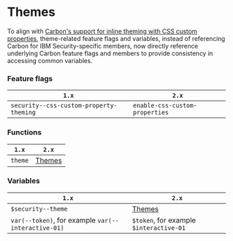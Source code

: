 # Themes

To align with
[Carbon's support for inline theming with CSS custom properties](https://medium.com/carbondesign/whats-coming-to-carbon-in-2021-39a4c7d1762a),
theme-related feature flags and variables, instead of referencing Carbon for IBM
Security-specific members, now directly reference underlying Carbon feature
flags and members to provide consistency in accessing common variables.

### Feature flags

| `1.x`                                   | `2.x`                          |
| --------------------------------------- | ------------------------------ |
| `security--css-custom-property-theming` | `enable-css-custom-properties` |

### Functions

| `1.x`   | `2.x`                            |
| ------- | -------------------------------- |
| `theme` | [Themes](../../themes/README.md) |

### Variables

| `1.x`                                               | `2.x`                                   |
| --------------------------------------------------- | --------------------------------------- |
| `$security--theme`                                  | [Themes](../../themes/README.md)        |
| `var(--token)`, for example `var(--interactive-01)` | `$token`, for example `$interactive-01` |
